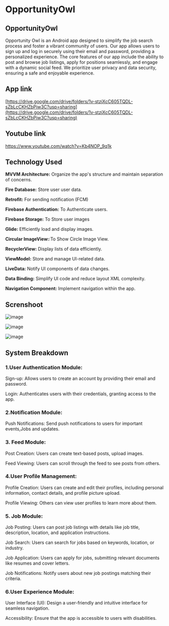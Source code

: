 # OpportunityOwl
##  OpportunityOwl
Opportunity Owl is an Android app designed to simplify the job search process and foster a vibrant community of users. 
Our app allows users to sign up and log in securely using their email and password, providing a personalized experience. 
The core features of our app include the ability to post and browse job listings, apply for positions seamlessly, and engage with a dynamic social feed. 
We prioritize user privacy and data security, ensuring a safe and enjoyable experience. 

## App link
[https://drive.google.com/drive/folders/1v-stzjXcC605TQDL-sZbLcCKHZbPiw3C?usp=sharing](https://drive.google.com/drive/folders/1v-stzjXcC605TQDL-sZbLcCKHZbPiw3C?usp=sharing)

## Youtube link
https://www.youtube.com/watch?v=Kb4NOP_9q1k
## Technology Used
**MVVM Architecture:** Organize the app's structure and maintain separation of concerns.

**Fire Database:** Store user user data.

**Retrofit:** For sending notification (FCM) 

**Firebase Authentication:** To Authenticate users.

**Firebase Storage:** To Store user images 

**Glide:** Efficiently load and display images.

**Circular ImageView:**:To Show Circle Image View.

**RecyclerView:** Display lists of data efficiently.

**ViewModel:** Store and manage UI-related data.

**LiveData:** Notify UI components of data changes.

**Data Binding:** Simplify UI code and reduce layout XML complexity.

**Navigation Component:** Implement navigation within the app.

## Screnshoot
![image](https://github.com/DevP-ai/OpportunityOwl/assets/107491760/0f3acf22-6162-43c3-a27f-e8a68e7e2cf3)


![image](https://github.com/DevP-ai/OpportunityOwl/assets/107491760/dbe6c6cc-db1e-4c62-b079-fbb8ab35b9e5)


![image](https://github.com/DevP-ai/OpportunityOwl/assets/107491760/9a58ec7c-1b86-4dc8-b6ec-82bc5093b6d7)




## System Breakdown
###  1.User Authentication Module:
Sign-up: Allows users to create an account by providing their email and password.

Login: Authenticates users with their credentials, granting access to the app.


### 2.Notification Module:
Push Notifications: Send push notifications to users for important events,Jobs and updates.

### 3. Feed Module:
Post Creation: Users can create text-based posts, upload images.

Feed Viewing: Users can scroll through the feed to see posts from others.

### 4.User Profile Management:
Profile Creation: Users can create and edit their profiles, including personal information, contact details, and profile picture upload.

Profile Viewing: Others can view user profiles to learn more about them.

### 5. Job Module:
Job Posting: Users can post job listings with details like job title, description, location, and application instructions.

Job Search: Users can search for jobs based on keywords, location, or industry.

Job Application: Users can apply for jobs, submitting relevant documents like resumes and cover letters.

Job Notifications: Notify users about new job postings matching their criteria.

### 6.User Experience Module:
User Interface (UI): Design a user-friendly and intuitive interface for seamless navigation.

Accessibility: Ensure that the app is accessible to users with disabilities.




